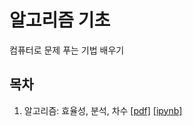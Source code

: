 알고리즘 기초
===

컴퓨터로 문제 푸는 기법 배우기

## 목차

1. 알고리즘: 효율성, 분석, 차수 
    [[pdf]](./notebooks/pdfs/Algo-01-AlgorithmsIntro.pdf) 
    [[ipynb]](./notebooks/Algo-01-AlgorithmsIntro.ipynb) 
